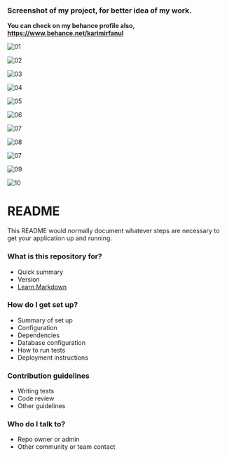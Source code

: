 ### **Screenshot of my project, for better idea of my work.**
**You can check on my behance profile also, https://www.behance.net/karimirfanul**

![01](https://user-images.githubusercontent.com/43893163/96292953-cf16e180-100b-11eb-9c48-802ab57c0db2.png)


![02](https://user-images.githubusercontent.com/43893163/96292959-d1793b80-100b-11eb-826c-a085b066482c.png)


![03](https://user-images.githubusercontent.com/43893163/96292969-d4742c00-100b-11eb-9fcf-b0e008c1fa4c.png)


![04](https://user-images.githubusercontent.com/43893163/96292973-d5a55900-100b-11eb-9aa9-47190499dc53.png)


![05](https://user-images.githubusercontent.com/43893163/96292978-d63def80-100b-11eb-8527-002491378838.png)


![06](https://user-images.githubusercontent.com/43893163/96292982-db02a380-100b-11eb-95e2-14e8cf4c8b00.png)


![07](https://user-images.githubusercontent.com/43893163/96292988-dccc6700-100b-11eb-818d-20867d235c7f.png)


![08](https://user-images.githubusercontent.com/43893163/96293001-dfc75780-100b-11eb-98f2-bdeee38e1154.png)


![07](https://user-images.githubusercontent.com/43893163/96293004-e05fee00-100b-11eb-8679-fef0c435f3ba.png)


![09](https://user-images.githubusercontent.com/43893163/96293009-e229b180-100b-11eb-85d8-2e7c8e2031d2.png)


![10](https://user-images.githubusercontent.com/43893163/96293014-e3f37500-100b-11eb-95c2-41294b132c58.png)



# README #

This README would normally document whatever steps are necessary to get your application up and running.

### What is this repository for? ###

* Quick summary
* Version
* [Learn Markdown](https://bitbucket.org/tutorials/markdowndemo)

### How do I get set up? ###

* Summary of set up
* Configuration
* Dependencies
* Database configuration
* How to run tests
* Deployment instructions

### Contribution guidelines ###

* Writing tests
* Code review
* Other guidelines

### Who do I talk to? ###

* Repo owner or admin
* Other community or team contact
